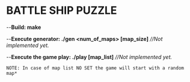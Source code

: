 # BATTLE SHIP PUZZLE

--**Build: make**

--**Execute generator:     ./gen <num_of_maps> [map_size]** *//Not implemented yet.*

--**Execute the game play: ./play [map_list]**              *//Not implemented yet.*

    NOTE: In case of map list NO SET the game will start with a random map*
